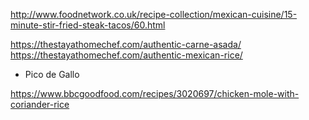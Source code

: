 http://www.foodnetwork.co.uk/recipe-collection/mexican-cuisine/15-minute-stir-fried-steak-tacos/60.html


https://thestayathomechef.com/authentic-carne-asada/
https://thestayathomechef.com/authentic-mexican-rice/
+ Pico de Gallo


https://www.bbcgoodfood.com/recipes/3020697/chicken-mole-with-coriander-rice
